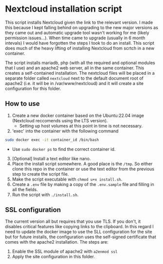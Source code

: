 # Nextcloud installation script

This script installs Nextcloud given the link to the relevant version. I made this because  I kept falling behind
on upgrading to the new major versions as they came out and automatic upgrade tool wasn't working for me (likely
permission issues...). When time came to upgrade (usually in 6 month intevals) I would have forgotten the steps I
took to do an install. This script does much of the heavy lifting of installing Nextcloud from scrtch in a new 
container.

The script installs mariadb, php (with all the required and optional modules that I use) and an apache2 web server,
all in the same container. This creates a self-contained installation. The nextcloud files will be placed in a 
separate folder called `nextcloud` next to the default document root of apache2 (i.e. it will be in /var/www/nextcloud)
and it will create a site configuration for this folder.

## How to use

1. Create a new docker container based on the Ubuntu:22.04 image (Nextcloud reccomends using the LTS version).
   - Setting up host volumes at this point in time is not necessary.
2. 'exec' into the container with the following command

```bash
sudo docker exec -it container_id /bin/bash
```
   - Use `sudo docker ps` to find the correct container id.

3. [Optional] Install a text editor like nano.
4. Place the install script somewhere. A good place is the `/tmp`. So either clone this repo in the container or
   use the text editor from the previous step to create the script file.
5. Make the script executable with `chmod u+x install.sh`.
6. Create a `.env` file by making a copy of the `.env.sample` file and filling in all the fields.
7. Run the script with `./install.sh`.

## SSL configuration

The current version all but requires that you use TLS. If you don't, it disables critical features like copying links
to the clipboard. In this regard I need to update the docker image to use the SLL configuration for the site but for
future installs, the configuration uses the self-signed certificate that comes with the apache2 installation. The
steps are:

1. Enable the SSL module of apache2 with `a2enmod ssl`
2. Apply the site configuration in this folder.

